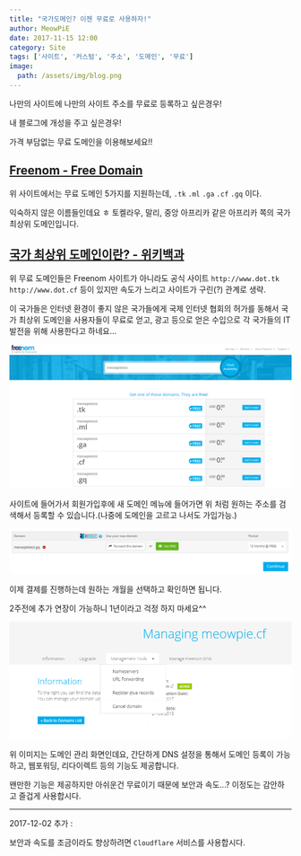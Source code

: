 ```yaml
---
title: "국가도메인? 이젠 무료로 사용하자!"
author: MeowPiE
date: 2017-11-15 12:00
category: Site
tags: ['사이트', '커스텀', '주소', '도메인', '무료']
image:
  path: /assets/img/blog.png
---
```


나만의 사이트에 나만의 사이트 주소를 무료로 등록하고 싶은경우!

내 블로그에 개성을 주고 싶은경우!

가격 부담없는 무료 도메인을 이용해보세요!!

## [Freenom - Free Domain](http://www.freenom.com/)

위 사이트에서는 무료 도메인 5가지를 지원하는데, `.tk` `.ml` `.ga` `.cf` `.gq` 이다.

익숙하지 않은 이름들인데요 ㅎ 토켈라우, 말리, 중앙 아프리카 같은 아프리카 쪽의 국가 최상위 도메인입니다.

## [국가 최상위 도메인이란? - 위키백과](https://ko.wikipedia.org/wiki/%EA%B5%AD%EA%B0%80_%EC%BD%94%EB%93%9C_%EC%B5%9C%EC%83%81%EC%9C%84_%EB%8F%84%EB%A9%94%EC%9D%B8/)

위 무료 도메인들은 Freenom 사이트가 아니라도 공식 사이트 `http://www.dot.tk` `http://www.dot.cf` 등이 있지만 속도가 느리고 사이트가 구린(?) 관계로 생략.

이 국가들은 인터넷 환경이 좋지 않은 국가들에게 국제 인터넷 협회의 허가를 동해서 국가 최상위 도메인을 사용자들이 무료로 얻고, 광고 등으로 얻은 수입으로 각 국가들의 IT 발전을 위해 사용한다고 하네요...

![도메인 사용가능 여부 체크](/assets/img/2017-11-15-use-free-domain/freenom_domain_check.png)

사이트에 들어가서 회원가입후에 새 도메인 메뉴에 들어가면 위 처럼 원하는 주소를 검색해서 등록할 수 있습니다.(나중에 도메인을 고르고 나서도 가입가능.)

![체크아웃 결제화면](/assets/img/2017-11-15-use-free-domain/checkout.png)

이제 결제를 진행하는데 원하는 개월을 선택하고 확인하면 됩니다.

2주전에 추가 연장이 가능하니 1년이라고 걱정 하지 마세요^^

![관리화면](/assets/img/2017-11-15-use-free-domain/managing.png)

위 이미지는 도메인 관리 화면인데요, 간단하게 DNS 설정을 통해서 도메인 등록이 가능하고, 웹포워딩, 리다이렉트 등의 기능도 제공합니다.

왠만한 기능은 제공하지만 아쉬운건 무료이기 때문에 보안과 속도...? 이정도는 감안하고 즐겁게 사용합시다.

---

2017-12-02 추가 :

보안과 속도를 조금이라도 향상하려면 `Cloudflare` 서비스를 사용합시다.
